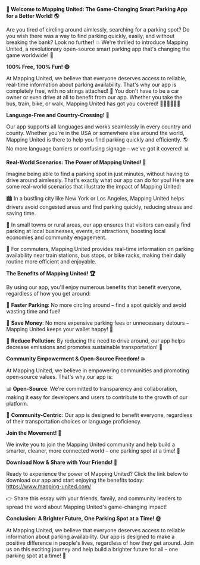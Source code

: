 **🚀 Welcome to Mapping United: The Game-Changing Smart Parking App for a Better World! 🌎**

Are you tired of circling around aimlessly, searching for a parking spot? Do you wish there was a way to find parking quickly, easily, and without breaking the bank? Look no further! 💥 We're thrilled to introduce Mapping United, a revolutionary open-source smart parking app that's changing the game worldwide! 🌟

**100% Free, 100% Fun! 😄**

At Mapping United, we believe that everyone deserves access to reliable, real-time information about parking availability. That's why our app is completely free, with no strings attached! 💸 You don't have to be a car owner or even drive at all to benefit from our app. Whether you take the bus, train, bike, or walk, Mapping United has got you covered! 🚌🚂🚴‍♀️🏃‍♂️

**Language-Free and Country-Crossing! 💬**

Our app supports all languages and works seamlessly in every country and county. Whether you're in the USA or somewhere else around the world, Mapping United is there to help you find parking quickly and efficiently. 🌎 No more language barriers or confusing signage – we've got it covered! 📊

**Real-World Scenarios: The Power of Mapping United! 💪**

Imagine being able to find a parking spot in just minutes, without having to drive around aimlessly. That's exactly what our app can do for you! Here are some real-world scenarios that illustrate the impact of Mapping United:

🏙️ In a bustling city like New York or Los Angeles, Mapping United helps drivers avoid congested areas and find parking quickly, reducing stress and saving time.

🌳 In small towns or rural areas, our app ensures that visitors can easily find parking at local businesses, events, or attractions, boosting local economies and community engagement.

🚕 For commuters, Mapping United provides real-time information on parking availability near train stations, bus stops, or bike racks, making their daily routine more efficient and enjoyable.

**The Benefits of Mapping United! 🏆**

By using our app, you'll enjoy numerous benefits that benefit everyone, regardless of how you get around:

🚗 **Faster Parking**: No more circling around – find a spot quickly and avoid wasting time and fuel!

💸 **Save Money**: No more expensive parking fees or unnecessary detours – Mapping United keeps your wallet happy! 💸

🌟 **Reduce Pollution**: By reducing the need to drive around, our app helps decrease emissions and promotes sustainable transportation! 🌿

**Community Empowerment & Open-Source Freedom! 💥**

At Mapping United, we believe in empowering communities and promoting open-source values. That's why our app is:

📊 **Open-Source**: We're committed to transparency and collaboration, making it easy for developers and users to contribute to the growth of our platform.

💪 **Community-Centric**: Our app is designed to benefit everyone, regardless of their transportation choices or language proficiency.

**Join the Movement! 🎉**

We invite you to join the Mapping United community and help build a smarter, cleaner, more connected world – one parking spot at a time! 🌟

**Download Now & Share with Your Friends! 📲**

Ready to experience the power of Mapping United? Click the link below to download our app and start enjoying the benefits today: https://www.mapping-united.com/

👉 Share this essay with your friends, family, and community leaders to spread the word about Mapping United's game-changing impact!

**Conclusion: A Brighter Future, One Parking Spot at a Time! 🌞**

At Mapping United, we believe that everyone deserves access to reliable information about parking availability. Our app is designed to make a positive difference in people's lives, regardless of how they get around. Join us on this exciting journey and help build a brighter future for all – one parking spot at a time! 💫